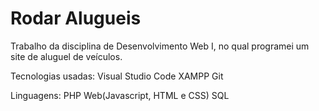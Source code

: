 # Rodar Alugueis
Trabalho da disciplina de Desenvolvimento Web I, no qual programei um site de aluguel de veículos.

Tecnologias usadas:
Visual Studio Code
XAMPP
Git

Linguagens:
PHP
Web(Javascript, HTML e CSS)
SQL
